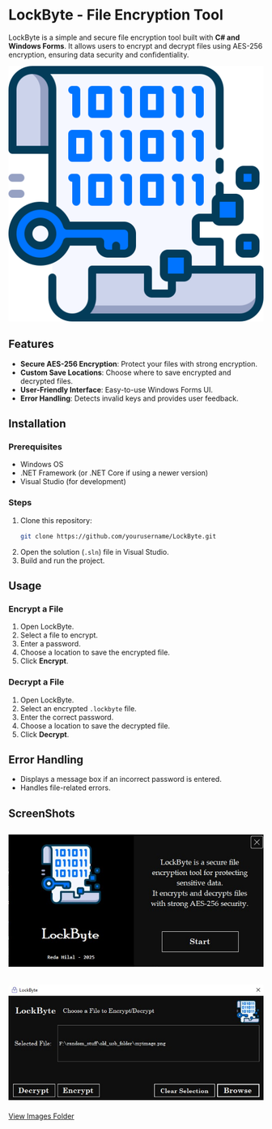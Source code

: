 # LockByte - File Encryption Tool

LockByte is a simple and secure file encryption tool built with **C# and Windows Forms**. It allows users to encrypt and decrypt files using AES-256 encryption, ensuring data security and confidentiality.

![LockByte logo](/Resources/data-encryption.png)

## Features
- **Secure AES-256 Encryption**: Protect your files with strong encryption.
- **Custom Save Locations**: Choose where to save encrypted and decrypted files.
- **User-Friendly Interface**: Easy-to-use Windows Forms UI.
- **Error Handling**: Detects invalid keys and provides user feedback.

## Installation
### Prerequisites
- Windows OS
- .NET Framework (or .NET Core if using a newer version)
- Visual Studio (for development)

### Steps
1. Clone this repository:
   ```sh
   git clone https://github.com/yourusername/LockByte.git
   ```
2. Open the solution (`.sln`) file in Visual Studio.
3. Build and run the project.

## Usage
### Encrypt a File
1. Open LockByte.
2. Select a file to encrypt.
3. Enter a password.
4. Choose a location to save the encrypted file.
5. Click **Encrypt**.

### Decrypt a File
1. Open LockByte.
2. Select an encrypted `.lockbyte` file.
3. Enter the correct password.
4. Choose a location to save the decrypted file.
5. Click **Decrypt**.

## Error Handling
- Displays a message box if an incorrect password is entered.
- Handles file-related errors.

## ScreenShots

![Start-up Screen](/screenshots/startup-screen.jpg)
---
![Choosing file](/screenshots/choosing-file.jpg)
---
[View Images Folder](/screenshots/)


